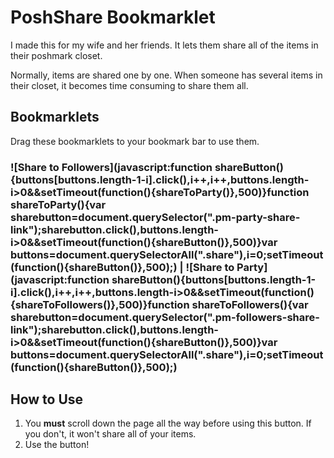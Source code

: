 # PoshShare Bookmarklet

I made this for my wife and her friends. It lets them share all of the items in their poshmark closet.

Normally, items are shared one by one. When someone has several items in their closet, it becomes time consuming to
share them all.

## Bookmarklets

Drag these bookmarklets to your bookmark bar to use them.

### ![Share to Followers](javascript:function shareButton(){buttons[buttons.length-1-i].click(),i++,i++,buttons.length-i>0&&setTimeout(function(){shareToParty()},500)}function shareToParty(){var sharebutton=document.querySelector(".pm-party-share-link");sharebutton.click(),buttons.length-i>0&&setTimeout(function(){shareButton()},500)}var buttons=document.querySelectorAll(".share"),i=0;setTimeout(function(){shareButton()},500);) | ![Share to Party](javascript:function shareButton(){buttons[buttons.length-1-i].click(),i++,i++,buttons.length-i>0&&setTimeout(function(){shareToFollowers()},500)}function shareToFollowers(){var sharebutton=document.querySelector(".pm-followers-share-link");sharebutton.click(),buttons.length-i>0&&setTimeout(function(){shareButton()},500)}var buttons=document.querySelectorAll(".share"),i=0;setTimeout(function(){shareButton()},500);)

## How to Use

1. You **must** scroll down the page all the way before using this button. If you don't, it won't share all of your items.
2. Use the button!
